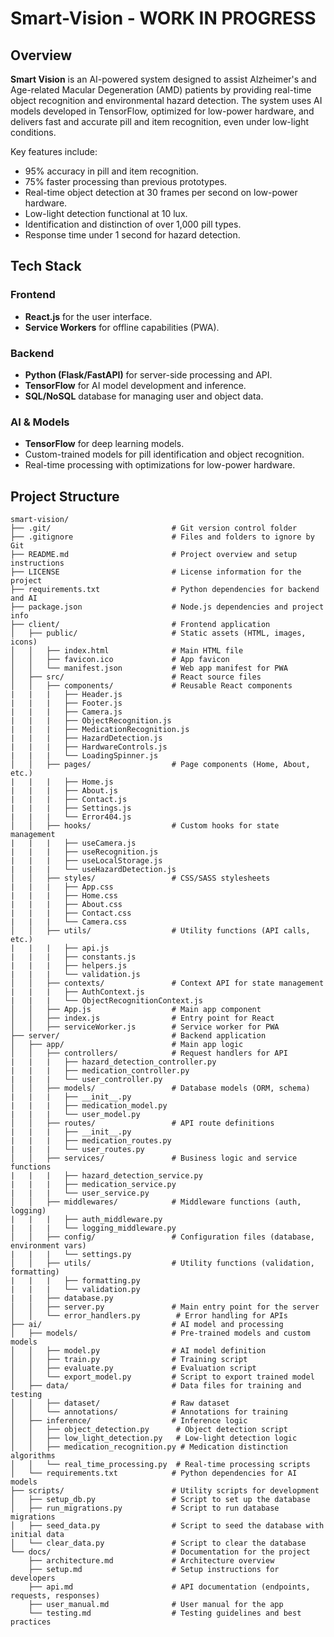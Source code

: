 # Smart-Vision - WORK IN PROGRESS

## Overview

**Smart Vision** is an AI-powered system designed to assist Alzheimer's and Age-related Macular Degeneration (AMD) patients by providing real-time object recognition and environmental hazard detection. The system uses AI models developed in TensorFlow, optimized for low-power hardware, and delivers fast and accurate pill and item recognition, even under low-light conditions.

Key features include:
- 95% accuracy in pill and item recognition.
- 75% faster processing than previous prototypes.
- Real-time object detection at 30 frames per second on low-power hardware.
- Low-light detection functional at 10 lux.
- Identification and distinction of over 1,000 pill types.
- Response time under 1 second for hazard detection.

## Tech Stack

### Frontend
- **React.js** for the user interface.
- **Service Workers** for offline capabilities (PWA).
  
### Backend
- **Python (Flask/FastAPI)** for server-side processing and API.
- **TensorFlow** for AI model development and inference.
- **SQL/NoSQL** database for managing user and object data.
  
### AI & Models
- **TensorFlow** for deep learning models.
- Custom-trained models for pill identification and object recognition.
- Real-time processing with optimizations for low-power hardware.

## Project Structure

```
smart-vision/
├── .git/                           # Git version control folder
├── .gitignore                      # Files and folders to ignore by Git
├── README.md                       # Project overview and setup instructions
├── LICENSE                         # License information for the project
├── requirements.txt                # Python dependencies for backend and AI
├── package.json                    # Node.js dependencies and project info
├── client/                         # Frontend application
│   ├── public/                     # Static assets (HTML, images, icons)
│   │   ├── index.html              # Main HTML file
│   │   ├── favicon.ico             # App favicon
│   │   └── manifest.json           # Web app manifest for PWA
│   ├── src/                        # React source files
│   │   ├── components/             # Reusable React components
|   |   |   ├── Header.js
|   |   |   ├── Footer.js
|   |   |   ├── Camera.js
|   |   |   ├── ObjectRecognition.js
|   |   |   ├── MedicationRecognition.js
|   |   |   ├── HazardDetection.js
|   |   |   ├── HardwareControls.js
|   |   |   └── LoadingSpinner.js
│   │   ├── pages/                  # Page components (Home, About, etc.)
|   |   |   ├── Home.js
|   |   |   ├── About.js
|   |   |   ├── Contact.js
|   |   |   ├── Settings.js
|   |   |   └── Error404.js
│   │   ├── hooks/                  # Custom hooks for state management
|   |   |   ├── useCamera.js
|   |   |   ├── useRecognition.js
|   |   |   ├── useLocalStorage.js
|   |   |   └── useHazardDetection.js
│   │   ├── styles/                 # CSS/SASS stylesheets
|   |   |   ├── App.css
|   |   |   ├── Home.css
|   |   |   ├── About.css
|   |   |   ├── Contact.css
|   |   |   └── Camera.css
│   │   ├── utils/                  # Utility functions (API calls, etc.)
|   |   |   ├── api.js
|   |   |   ├── constants.js
|   |   |   ├── helpers.js
|   |   |   └── validation.js
│   │   ├── contexts/               # Context API for state management
|   |   |   ├── AuthContext.js
|   |   |   └── ObjectRecognitionContext.js
│   │   ├── App.js                  # Main app component
│   │   ├── index.js                # Entry point for React
│   │   ├── serviceWorker.js        # Service worker for PWA
├── server/                         # Backend application
│   ├── app/                        # Main app logic
│   │   ├── controllers/            # Request handlers for API
|   |   |   ├── hazard_detection_controller.py
|   |   |   ├── medication_controller.py
|   |   |   └── user_controller.py
│   │   ├── models/                 # Database models (ORM, schema)
|   |   |   ├── __init__.py
|   |   |   ├── medication_model.py
|   |   |   └── user_model.py
│   │   ├── routes/                 # API route definitions
|   |   |   ├── __init__.py
|   |   |   ├── medication_routes.py
|   |   |   └── user_routes.py
│   │   ├── services/               # Business logic and service functions
|   |   |   ├── hazard_detection_service.py
|   |   |   ├── medication_service.py
|   |   |   └── user_service.py
│   │   ├── middlewares/            # Middleware functions (auth, logging)
|   |   |   ├── auth_middleware.py
|   |   |   └── logging_middleware.py
│   │   ├── config/                 # Configuration files (database, environment vars)
|   |   |   └── settings.py
│   │   ├── utils/                  # Utility functions (validation, formatting)
|   |   |   ├── formatting.py
|   |   |   └── validation.py
|   |   ├── database.py
│   │   ├── server.py               # Main entry point for the server
│   │   └── error_handlers.py        # Error handling for APIs
├── ai/                             # AI model and processing
│   ├── models/                     # Pre-trained models and custom models
│   │   ├── model.py                # AI model definition
│   │   ├── train.py                # Training script
│   │   ├── evaluate.py             # Evaluation script
│   │   └── export_model.py         # Script to export trained model
│   ├── data/                       # Data files for training and testing
│   │   ├── dataset/                # Raw dataset
│   │   └── annotations/            # Annotations for training
│   ├── inference/                  # Inference logic
│   │   ├── object_detection.py      # Object detection script
│   │   ├── low_light_detection.py   # Low-light detection logic
│   │   ├── medication_recognition.py # Medication distinction algorithms
│   │   └── real_time_processing.py  # Real-time processing scripts
│   └── requirements.txt            # Python dependencies for AI models
├── scripts/                        # Utility scripts for development
│   ├── setup_db.py                 # Script to set up the database
│   ├── run_migrations.py           # Script to run database migrations
│   ├── seed_data.py                # Script to seed the database with initial data
│   └── clear_data.py               # Script to clear the database
└── docs/                           # Documentation for the project
    ├── architecture.md             # Architecture overview
    ├── setup.md                    # Setup instructions for developers
    ├── api.md                      # API documentation (endpoints, requests, responses)
    ├── user_manual.md              # User manual for the app
    └── testing.md                  # Testing guidelines and best practices

```